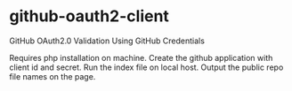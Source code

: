 # github-oauth2-client
GitHub OAuth2.0 Validation Using GitHub Credentials

Requires php installation on machine.
Create the github application with client id and secret.
Run the index file on local host.
Output the public repo file names on the page.